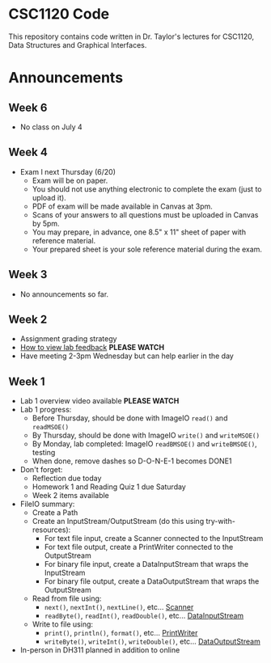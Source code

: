 # CSC1120 Code
This repository contains code written in Dr. Taylor's lectures
for CSC1120, Data Structures and Graphical Interfaces.

# Announcements

## Week 6
- No class on July 4

## Week 4
- Exam I next Thursday (6/20)
  - Exam will be on paper.
  - You should not use anything electronic to complete the exam (just to upload it).
  - PDF of exam will be made available in Canvas at 3pm.
  - Scans of your answers to all questions must be uploaded in Canvas by 5pm.
  - You may prepare, in advance, one 8.5" x 11" sheet of paper with reference material.
  - Your prepared sheet is your sole reference material during the exam.


## Week 3
- No announcements so far.

## Week 2
- Assignment grading strategy
- [How to view lab feedback](https://use.vg/XvMcl0) **PLEASE WATCH**
- Have meeting 2-3pm Wednesday but can help earlier in the day

## Week 1
- Lab 1 overview video available **PLEASE WATCH**
- Lab 1 progress:
  - Before Thursday, should be done with ImageIO `read()` and `readMSOE()`
  - By Thursday, should be done with ImageIO `write()` and `writeMSOE()`
  - By Monday, lab completed: ImageIO `readBMSOE()` and `writeBMSOE()`, testing
  - When done, remove dashes so D-O-N-E-1 becomes DONE1
- Don't forget:
  - Reflection due today
  - Homework 1 and Reading Quiz 1 due Saturday
  - Week 2 items available
- FileIO summary:
  - Create a Path
  - Create an InputStream/OutputStream (do this using try-with-resources):
    - For text file input, create a Scanner connected to the InputStream
    - For text file output, create a PrintWriter connected to the OutputStream
    - For binary file input, create a DataInputStream that wraps the InputStream
    - For binary file output, create a DataOutputStream that wraps the OutputStream
  - Read from file using:
    - `next()`, `nextInt()`, `nextLine()`, etc... [Scanner](http://javadoc.taylorial.com/java.base/util/Scanner.html)
    - `readByte()`, `readInt()`, `readDouble()`, etc... [DataInputStream](http://javadoc.taylorial.com/java.base/io/DataInputStream.html)
  - Write to file using:
    - `print()`, `println()`, `format()`, etc... [PrintWriter](http://javadoc.taylorial.com/java.base/io/PrintWriter.html)
    - `writeByte()`, `writeInt()`, `writeDouble()`, etc... [DataOutputStream](http://javadoc.taylorial.com/java.base/io/DataOutputStream.html)
- In-person in DH311 planned in addition to online
